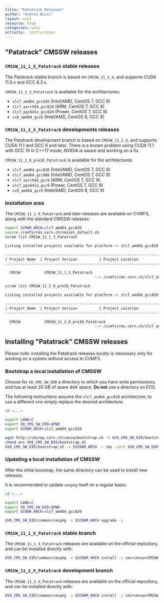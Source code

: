 ```yaml
---
title: "Patatrack Releases"
author: "Andrea Bocci"
layout: wiki
resource: true
categories: wiki
activity:  instructions
---
```


## "Patatrack" CMSSW releases

### `CMSSW_11_1_X_Patatrack` stable releases

The Patatrack stable branch is based on `CMSSW_11_1_X`, and
supports CUDA 11.0.x and GCC 8.3.x.

`CMSSW_11_1_3_Patatrack` is available for the architectures:

  - `slc7_amd64_gcc820` (Intel/AMD, CentOS 7, GCC 8)
  - `slc7_aarch64_gcc820` (ARM, CentOS 7, GCC 8)
  - `slc7_ppc64le_gcc820` (Power,  CentOS 7, GCC 8)
  - `cc8_amd64_gcc8` (Intel/AMD, CentOS 8, GCC 8)


### `CMSSW_11_2_X_Patatrack` developments releases

The Patatrack development branch is based on `CMSSW_11_2_X`, and
supports CUDA 11.1 and GCC 8 and later.
There is a known problem using CUDA 11.1 with GCC 10 in C++17 mode;
NVIDIA is aware and working on a fix.

`CMSSW_11_2_0_pre10_Patatrack` is available for the architectures:

  - `slc7_amd64_gcc820` (Intel/AMD, CentOS 7, GCC 8)
  - `slc7_amd64_gcc900` (Intel/AMD, CentOS 7, GCC 9)
  - `slc7_aarch64_gcc9` (ARM, CentOS 7, GCC 9)
  - `slc7_ppc64le_gcc9` (Power,  CentOS 7, GCC 9)
  - `cc8_amd64_gcc9` (Intel/AMD, CentOS 8, GCC 9)


### Installation area

The `CMSSW_11_1_X_Patatrack` and later releases are available on CVMFS, along
with the standard CMSSW releases:
```bash
export SCRAM_ARCH=slc7_amd64_gcc820
source /cvmfs/cms.cern.ch/cmsset_default.sh
scram list CMSSW_11_1_3_Patatrack

Listing installed projects available for platform >> slc7_amd64_gcc820 <<

--------------------------------------------------------------------------------
| Project Name  | Project Version          | Project Location                  |
--------------------------------------------------------------------------------

  CMSSW           CMSSW_11_1_3_Patatrack
                                         --> /cvmfs/cms.cern.ch/slc7_amd64_gcc820/cms/cmssw/CMSSW_11_1_3_Patatrack
```
```bash
scram list CMSSW_11_2_0_pre10_Patatrack

Listing installed projects available for platform >> slc7_amd64_gcc820 <<

--------------------------------------------------------------------------------
| Project Name  | Project Version          | Project Location                  |
--------------------------------------------------------------------------------

  CMSSW           CMSSW_11_2_0_pre10_Patatrack
                                         --> /cvmfs/cms.cern.ch/slc7_amd64_gcc820/cms/cmssw/CMSSW_11_2_0_pre10_Patatrack
```

## Installing "Patatrack" CMSSW releases

Please note: installing the Patatrack releases locally is necessary only for
working on a system without access to CVMFS.

### Bootstrap a local installation of CMSSW
Choose for `VO_CMS_SW_DIR` a directory to which you have write permissions, and
has at least 20 GB of spare disk space. **Do not** use a directory on EOS.

The following instructions assume the `slc7_amd64_gcc820` architecture; to use a
different one simply replace the desired architecture.

```bash
cd <...>

export LANG=C
export VO_CMS_SW_DIR=$PWD
export SCRAM_ARCH=slc7_amd64_gcc820

wget http://cmsrep.cern.ch/cmssw/bootstrap.sh -O $VO_CMS_SW_DIR/bootstrap.sh
chmod a+x $VO_CMS_SW_DIR/bootstrap.sh
$VO_CMS_SW_DIR/bootstrap.sh -a $SCRAM_ARCH -r cms -path $VO_CMS_SW_DIR setup
```

### Updating a local installation of CMSSW
After the initial boostrap, the same directory can be used to install new releases.

It is recommended to update `cmspkg` itself on a regular basis:
```bash
cd <...>

export LANG=C
export VO_CMS_SW_DIR=$PWD
export SCRAM_ARCH=slc7_amd64_gcc820

$VO_CMS_SW_DIR/common/cmspkg -a $SCRAM_ARCH upgrade -y
```

### `CMSSW_11_1_X_Patatrack` stable branch

The `CMSSW_11_1_X_Patatrack` releases are available on the official repository,
and can be installed directly with:
```bash
$VO_CMS_SW_DIR/common/cmspkg -a $SCRAM_ARCH install -y cms+cmssw+CMSSW_11_1_3_Patatrack
```

### `CMSSW_11_2_X_Patatrack` development branch

The `CMSSW_11_2_X_Patatrack` releases are available on the official repository,
and can be installed directly with:
```bash
$VO_CMS_SW_DIR/common/cmspkg -a $SCRAM_ARCH install -y cms+cmssw+CMSSW_11_2_0_pre10_Patatrack
```
